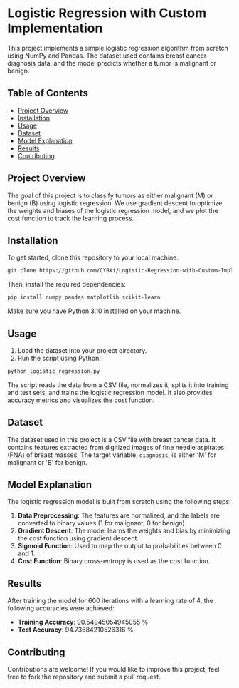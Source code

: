# Logistic Regression with Custom Implementation

This project implements a simple logistic regression algorithm from scratch using NumPy and Pandas. The dataset used contains breast cancer diagnosis data, and the model predicts whether a tumor is malignant or benign.

## Table of Contents

- [Project Overview](#project-overview)
- [Installation](#installation)
- [Usage](#usage)
- [Dataset](#dataset)
- [Model Explanation](#model-explanation)
- [Results](#results)
- [Contributing](#contributing)

## Project Overview

The goal of this project is to classify tumors as either malignant (M) or benign (B) using logistic regression. We use gradient descent to optimize the weights and biases of the logistic regression model, and we plot the cost function to track the learning process.

## Installation

To get started, clone this repository to your local machine:

```bash
git clone https://github.com/CYBki/Logistic-Regression-with-Custom-Implementation.git
```

Then, install the required dependencies:

```bash
pip install numpy pandas matplotlib scikit-learn
```

Make sure you have Python 3.10 installed on your machine.

## Usage

1. Load the dataset into your project directory. 
2. Run the script using Python:

```bash
python logistic_regression.py
```

The script reads the data from a CSV file, normalizes it, splits it into training and test sets, and trains the logistic regression model. It also provides accuracy metrics and visualizes the cost function.

## Dataset

The dataset used in this project is a CSV file with breast cancer data. It contains features extracted from digitized images of fine needle aspirates (FNA) of breast masses. The target variable, `diagnosis`, is either 'M' for malignant or 'B' for benign.

## Model Explanation

The logistic regression model is built from scratch using the following steps:

1. **Data Preprocessing**: The features are normalized, and the labels are converted to binary values (1 for malignant, 0 for benign).
2. **Gradient Descent**: The model learns the weights and bias by minimizing the cost function using gradient descent.
3. **Sigmoid Function**: Used to map the output to probabilities between 0 and 1.
4. **Cost Function**: Binary cross-entropy is used as the cost function.

## Results

After training the model for 600 iterations with a learning rate of 4, the following accuracies were achieved:

- **Training Accuracy**: 90.54945054945055 %
- **Test Accuracy**: 94.73684210526316 %

## Contributing

Contributions are welcome! If you would like to improve this project, feel free to fork the repository and submit a pull request.
